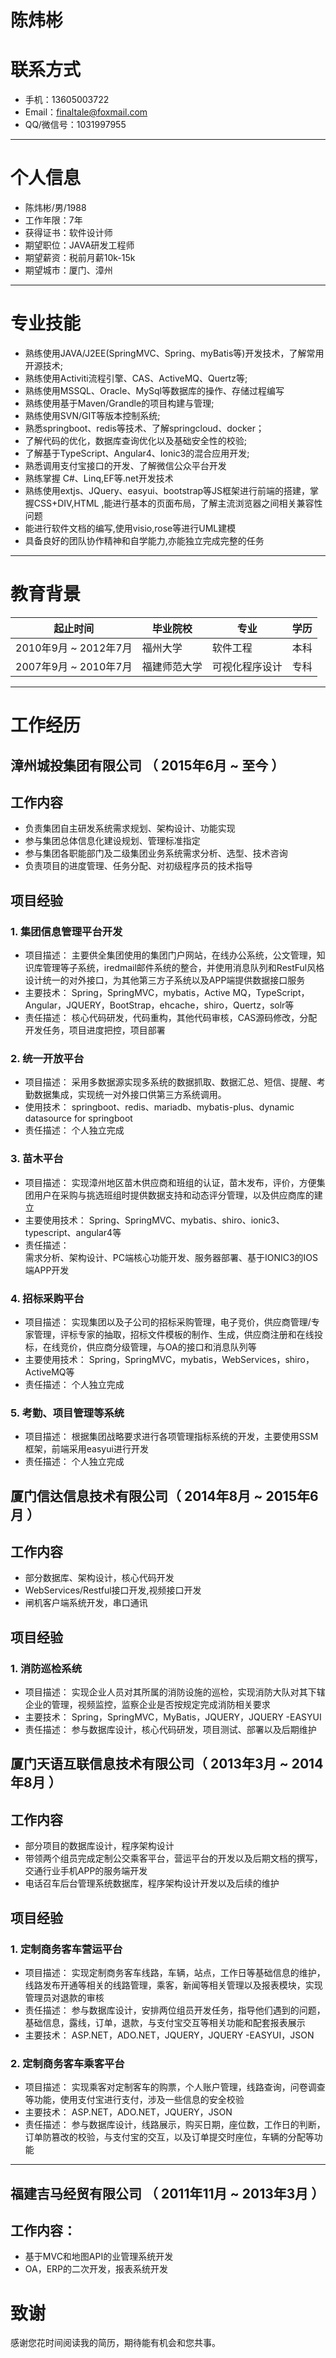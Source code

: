 
# 陈炜彬

# 联系方式

- 手机：13605003722 
- Email：finaltale@foxmail.com 
- QQ/微信号：1031997955

* * *

# 个人信息

 - 陈炜彬/男/1988 
 - 工作年限：7年
 - 获得证书：软件设计师
 - 期望职位：JAVA研发工程师
 - 期望薪资：税前月薪10k-15k
 - 期望城市：厦门、漳州

* * *

# 专业技能
- 熟练使用JAVA/J2EE(SpringMVC、Spring、myBatis等)开发技术，了解常用开源技术;
- 熟练使用Activiti流程引擎、CAS、ActiveMQ、Quertz等;
- 熟练使用MSSQL、Oracle、MySql等数据库的操作、存储过程编写
- 熟练使用基于Maven/Grandle的项目构建与管理;
- 熟练使用SVN/GIT等版本控制系统;
- 熟悉springboot、redis等技术、了解springcloud、docker；
- 了解代码的优化，数据库查询优化以及基础安全性的校验;
- 了解基于TypeScript、Angular4、Ionic3的混合应用开发;
- 熟悉调用支付宝接口的开发、了解微信公众平台开发
- 熟练掌握 C#、Linq,EF等.net开发技术
- 熟练使用extjs、JQuery、easyui、bootstrap等JS框架进行前端的搭建，掌握CSS+DIV,HTML ,能进行基本的页面布局，了解主流浏览器之间相关兼容性问题
- 能进行软件文档的编写,使用visio,rose等进行UML建模
- 具备良好的团队协作精神和自学能力,亦能独立完成完整的任务

* * *

# 教育背景

起止时间               |   毕业院校     |  专业          | 学历
--------------------- | -------------- | ------------- |---------
2010年9月 ~ 2012年7月  |   福州大学     |  软件工程      |  本科
2007年9月 ~ 2010年7月  |   福建师范大学 |  可视化程序设计 | 专科


* * *

# 工作经历

## 漳州城投集团有限公司 （ 2015年6月 ~ 至今 ）
## 工作内容
- 负责集团自主研发系统需求规划、架构设计、功能实现
- 参与集团总体信息化建设规划、管理标准指定
- 参与集团各职能部门及二级集团业务系统需求分析、选型、技术咨询
- 负责项目的进度管理、任务分配、对初级程序员的技术指导

## 项目经验

### 1. 集团信息管理平台开发
- 项目描述：
主要供全集团使用的集团门户网站，在线办公系统，公文管理，知识库管理等子系统，iredmail邮件系统的整合，并使用消息队列和RestFul风格设计统一的对外接口，为其他第三方子系统以及APP端提供数据接口服务
- 主要技术：
Spring，SpringMVC，mybatis，Active MQ，TypeScript，Angular，JQUERY，BootStrap，ehcache，shiro，Quertz，solr等
- 责任描述：
核心代码研发，代码重构，其他代码审核，CAS源码修改，分配开发任务，项目进度把控，项目部署

### 2. 统一开放平台
- 项目描述：
采用多数据源实现多系统的数据抓取、数据汇总、短信、提醒、考勤数据集成，实现统一对外接口供第三方系统调用。 
- 使用技术：
springboot、redis、mariadb、mybatis-plus、dynamic datasource for springboot 
- 责任描述：
个人独立完成

### 3. 苗木平台
-  项目描述：
实现漳州地区苗木供应商和班组的认证，苗木发布，评价，方便集团用户在采购与挑选班组时提供数据支持和动态评分管理，以及供应商库的建立
- 主要使用技术：
Spring、SpringMVC、mybatis、shiro、ionic3、typescript、angular4等
- 责任描述：   
需求分析、架构设计、PC端核心功能开发、服务器部署、基于IONIC3的IOS端APP开发

### 4. 招标采购平台
- 项目描述：
实现集团以及子公司的招标采购管理，电子竞价，供应商管理/专家管理，评标专家的抽取，招标文件模板的制作、生成，供应商注册和在线投标，在线竞价，供应商分级管理，与OA的接口和消息队列等
- 主要使用技术：
Spring，SpringMVC，mybatis，WebServices，shiro，ActiveMQ等
- 责任描述：
个人独立完成

### 5. 考勤、项目管理等系统
- 项目描述：
根据集团战略要求进行各项管理指标系统的开发，主要使用SSM框架，前端采用easyui进行开发
- 责任描述：
个人独立完成

## 厦门信达信息技术有限公司（ 2014年8月 ~ 2015年6月 ）
## 工作内容

- 部分数据库、架构设计，核心代码开发
- WebServices/Restful接口开发,视频接口开发
- 闸机客户端系统开发，串口通讯

## 项目经验

### 1. 消防巡检系统
- 项目描述：
实现企业人员对其所属的消防设施的巡检，实现消防大队对其下辖企业的管理，视频监控，监察企业是否按规定完成消防相关要求
- 主要技术：
Spring，SpringMVC，MyBatis，JQUERY，JQUERY -EASYUI
- 责任描述：
参与数据库设计，核心代码研发，项目测试、部署以及后期维护

## 厦门天语互联信息技术有限公司（ 2013年3月 ~ 2014年8月 ）
## 工作内容
- 部分项目的数据库设计，程序架构设计
- 带领两个组员完成定制公交乘客平台，营运平台的开发以及后期文档的撰写，交通行业手机APP的服务端开发
- 电话召车后台管理系统数据库，程序架构设计开发以及后续的维护
  
## 项目经验

### 1. 定制商务客车营运平台
- 项目描述：
实现定制商务客车线路，车辆，站点，工作日等基础信息的维护，线路发布开通等相关的线路管理，乘客，新闻等相关管理以及报表模块，实现管理员对退款的审核
- 责任描述：
参与数据库设计，安排两位组员开发任务，指导他们遇到的问题，基础信息，露线，订单，退款，与支付宝交互等相关功能和配套报表展示
- 主要技术：
ASP.NET，ADO.NET，JQUERY，JQUERY -EASYUI，JSON

### 2. 定制商务客车乘客平台
- 项目描述：
实现乘客对定制客车的购票，个人账户管理，线路查询，问卷调查等功能，使用支付宝进行支付，涉及一些信息的安全校验
- 主要技术：
ASP.NET，ADO.NET，JQUERY，JSON
- 责任描述：	
参与数据库设计，线路展示，购买日期，座位数，工作日的判断，订单防篡改的校验，与支付宝的交互，以及订单提交时座位，车辆的分配等功能

* * *

## 福建吉马经贸有限公司 （ 2011年11月 ~ 2013年3月 ）
## 工作内容：
- 基于MVC和地图API的业管理系统开发
- OA，ERP的二次开发，报表系统开发

# 致谢
感谢您花时间阅读我的简历，期待能有机会和您共事。